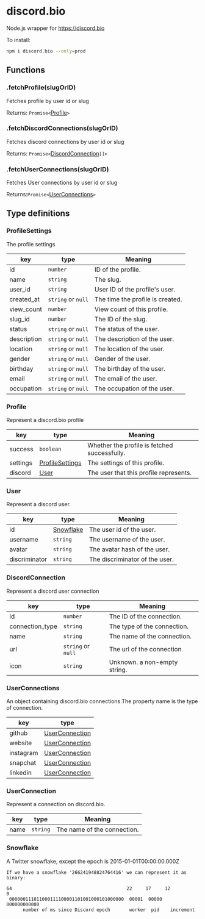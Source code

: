 # discord.bio

Node.js wrapper for https://discord.bio

To install: 

```bash
npm i discord.bio --only=prod
```

## Functions

### .fetchProfile(slugOrID)

Fetches profile by user id or slug 

Returns: `Promise<`[Profile](###Porfile)`>`

### .fetchDiscordConnections(slugOrID)

Fetches discord connections by user id or slug 

Returns: `Promise<`[DiscordConnection](###DiscordConnection)`[]>`

### .fetchUserConnections(slugOrID)

Fetches User connections by user id or slug

Returns:`Promise<`[UserConnections](###UserConnections)`>`

## Type definitions

### ProfileSettings

The profile settings

  key|type|Meaning
  ---|---|---
  id| `number` | ID of the profile. 
  name| `string` | The slug. 
  user_id| `string` | User ID of the profile's user. 
  created_at| `string` or  `null` | The time the profile is created. 
  view_count| `number`            | View count of this profile.      
  slug_id |`number`|The ID of the slug.
  status| `string` or `null` | The status of the user. 
  description| `string` or `null` | The description of the user. 
  location| `string` or  `null` | The location of the user. 
  gender| `string`  or `null` | Gender of the user. 
  birthday| `string` or `null` | The birthday of the user. 
  email| `string` or `null` | The email of the user. 
  occupation| `string` or  `null` | The occupation of the user. 

### Profile

Represent a discord.bio profile 

key|type|Meaning
---|---|---
success|`boolean`|Whether the profile is fetched successfully.
settings|[ProfileSettings](###ProfileSettings)|The settings of this profile.
discord|[User](###User)|The user that this profile represents.

### User

Represent a discord user. 

key|type|Meaning
---|---|---
id| [Snowflake](###Snowflake) | The user id of the user. 
username| `string`| The username of the user. 
avatar| `string`| The avatar hash of the user. 
discriminator| `string`| The discriminator of the user. 

### DiscordConnection

Represent a discord user connection

key|type|Meaning
---|---|---
id| `number`| The ID of the connection. 
connection_type| `string`| The type of the connection. 
name| `string` | The name of the connection. 
url| `string` or  `null`| The url of the connection. 
icon| `string`| Unknown. a non-empty string. 
### UserConnections

An object containing discord.bio connections.The property name is the type of connection.

key|type
---|---
github| [UserConnection](###UserConnection)
website| [UserConnection](###UserConnection)
instagram|[UserConnection](###UserConnection)
snapchat| [UserConnection](###UserConnection)
linkedin| [UserConnection](###UserConnection)

### UserConnection

Represent a connection on discord.bio.

key|type|Meaning
---|---|---
name|`string`|The name of the connection.

### Snowflake

A Twitter snowflake, except the epoch is 2015-01-01T00:00:00.000Z 

```
If we have a snowflake '266241948824764416' we can represent it as binary:

64                                          22     17     12          0
 000000111011000111100001101001000101000000  00001  00000  000000000000
      number of ms since Discord epoch       worker  pid    increment
```

